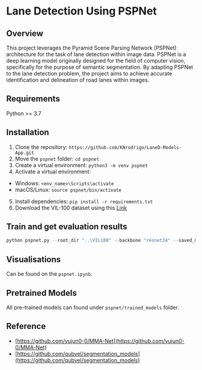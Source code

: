# Lane Detection Using PSPNet

## Overview
This project leverages the Pyramid Scene Parsing Network (PSPNet) architecture for the task of lane detection within image data. PSPNet is a deep learning model originally designed for the field of computer vision, specifically for the purpose of semantic segmentation. By adapting PSPNet to the lane detection problem, the project aims to achieve accurate identification and delineation of road lanes within images.


## Requirements

Python >= 3.7

## Installation
1. Clone the repository: `https://github.com/KNrodrigo/LaneD-Models-App.git`
2. Move the `pspnet` folder: `cd pspnet`
3. Create a virtual environment: `python3 -m venv pspnet`
4. Activate a virtual environment:
* Windows: `<env_name>\Scripts\activate`
* macOS/Linux: `source pspnet/bin/activate`
5. Install dependencies: `pip install -r requirements.txt`
6. Download the VIL-100 dataset using this [Link](https://github.com/yujun0-0/MMA-Net)

## Train and get evaluation results

```python
python pspnet.py --root_dir "..\VIL100" --backbone "resnet34" --saved_model_pth "model.keras" --epochs 100
```

## Visualisations
Can be found on the `pspnet.ipynb`.

## Pretrained Models
All pre-trained models can found under `pspnet/trained_models` folder.

## Reference
* [https://github.com/yujun0-0/MMA-Net](https://github.com/yujun0-0/MMA-Net)
* [https://github.com/qubvel/segmentation_models](https://github.com/qubvel/segmentation_models)
